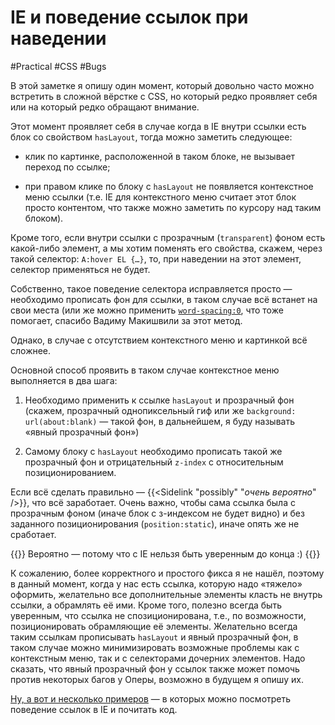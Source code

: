 # IE и поведение ссылок при наведении

#Practical #CSS #Bugs

В этой заметке я опишу один момент, который довольно часто можно встретить в сложной вёрстке с CSS, но который редко проявляет себя или на который редко обращают внимание.

Этот момент проявляет себя в случае когда в IE внутри ссылки есть блок со свойством `hasLayout`, тогда можно заметить следующее:

- клик по картинке, расположенной в таком блоке, не вызывает переход по ссылке;

- при правом клике по блоку с `hasLayout` не появляется контекстное меню ссылки (т.е. IE для контекстного меню считает этот блок просто контентом, что также можно заметить по курсору над таким блоком).


Кроме того, если внутри ссылки с прозрачным (`transparent`) фоном есть какой-либо элемент, а мы хотим поменять его свойства, скажем, через такой селектор: `A:hover EL {…}`, то, при наведении на этот элемент, селектор применяться не будет.

Собственно, такое поведение селектора исправляется просто — необходимо прописать фон для ссылки, в таком случае всё встанет на свои места (или же можно применить [`word-spacing:0`](https://web.archive.org/web/20091018101956/https://makishvili.com/2009/06/stilizaciya-rebenka-ssylki-pri-hover/), что тоже помогает, спасибо Вадиму Макишвили за этот метод.

Однако, в случае с отсутствием контекстного меню и картинкой всё сложнее.

Основной способ проявить в таком случае контекстное меню выполняется в два шага:

1. Необходимо применить к ссылке `hasLayout` и прозрачный фон (скажем, прозрачный однопиксельный гиф или же `background: url(about:blank)` — такой фон, в дальнейшем, я буду называть «явный прозрачный фон»)

2. Самому блоку с `hasLayout` необходимо прописать такой же прозрачный фон и отрицательный `z-index` с относительным позиционированием.

Если всё сделать правильно — {{<Sidelink "possibly" "*очень вероятно*" />}}, что всё заработает. Очень важно, чтобы сама ссылка была с прозрачным фоном (иначе блок с з-индексом не будет видно) и без заданного позиционирования (`position:static`), иначе опять же не сработает.

{{<Sidenote id="possibly">}}
  Вероятно — потому что с IE нельзя быть уверенным до конца :)
{{</Sidenote>}}

К сожалению, более корректного и простого фикса я не нашёл, поэтому в данный момент, когда у нас есть ссылка, которую надо «тяжело» оформить, желательно все дополнительные элементы класть не внутрь ссылки, а обрамлять её ими. Кроме того, полезно всегда быть уверенным, что ссылка не спозиционирована, т.е., по возможности, позиционировать обрамляющие её элементы. Желательно всегда таким ссылкам прописывать `hasLayout` и явный прозрачный фон, в таком случае можно минимизировать возможные проблемы как с контекстным меню, так и с селекторами дочерних элементов. Надо сказать, что явный прозрачный фон у ссылок также может помочь против некоторых багов у Оперы, возможно в будущем я опишу их.

[Ну, а вот и несколько примеров](/demos/ie-a-hover.html) — в которых можно посмотреть поведение ссылок в IE и почитать код.

